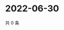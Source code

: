 # 2022-06-30

共 0 条

<!-- BEGIN WEIBO -->
<!-- 最后更新时间 Thu Jun 30 2022 02:23:40 GMT+0800 (China Standard Time) -->

<!-- END WEIBO -->
